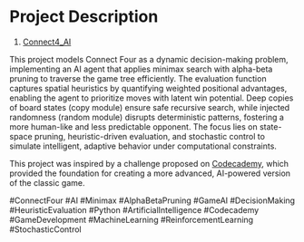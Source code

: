 # Project Description

1. [Connect4_AI](https://github.com/kslukin/toy_projects/tree/main/Connect4_AI)

This project models Connect Four as a dynamic decision-making problem, implementing an AI agent that applies minimax search with alpha-beta pruning to traverse the game tree efficiently. The evaluation function captures spatial heuristics by quantifying weighted positional advantages, enabling the agent to prioritize moves with latent win potential. Deep copies of board states (copy module) ensure safe recursive search, while injected randomness (random module) disrupts deterministic patterns, fostering a more human-like and less predictable opponent. The focus lies on state-space pruning, heuristic-driven evaluation, and stochastic control to simulate intelligent, adaptive behavior under computational constraints.

This project was inspired by a challenge proposed on [Codecademy](https://www.codecademy.com/projects/practice/minimax-connect-four), which provided the foundation for creating a more advanced, AI-powered version of the classic game.

#ConnectFour #AI #Minimax #AlphaBetaPruning #GameAI #DecisionMaking #HeuristicEvaluation #Python #ArtificialIntelligence #Codecademy #GameDevelopment #MachineLearning #ReinforcementLearning #StochasticControl
